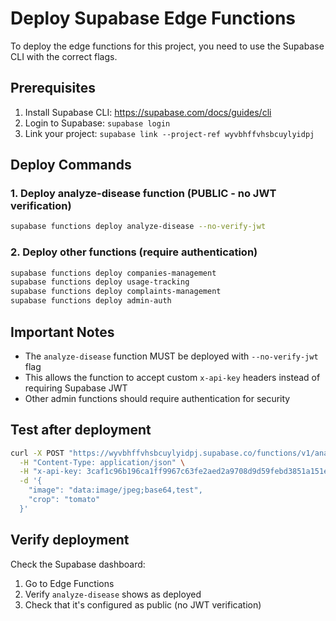 # Deploy Supabase Edge Functions

To deploy the edge functions for this project, you need to use the Supabase CLI with the correct flags.

## Prerequisites

1. Install Supabase CLI: https://supabase.com/docs/guides/cli
2. Login to Supabase: `supabase login`
3. Link your project: `supabase link --project-ref wyvbhffvhsbcuylyidpj`

## Deploy Commands

### 1. Deploy analyze-disease function (PUBLIC - no JWT verification)
```bash
supabase functions deploy analyze-disease --no-verify-jwt
```

### 2. Deploy other functions (require authentication)
```bash
supabase functions deploy companies-management
supabase functions deploy usage-tracking
supabase functions deploy complaints-management
supabase functions deploy admin-auth
```

## Important Notes

- The `analyze-disease` function MUST be deployed with `--no-verify-jwt` flag
- This allows the function to accept custom `x-api-key` headers instead of requiring Supabase JWT
- Other admin functions should require authentication for security

## Test after deployment

```bash
curl -X POST "https://wyvbhffvhsbcuylyidpj.supabase.co/functions/v1/analyze-disease" \
  -H "Content-Type: application/json" \
  -H "x-api-key: 3caf1c96b196ca1ff9967c63fe2aed2a9708d9d59febd3851a151e15ff168aca" \
  -d '{
    "image": "data:image/jpeg;base64,test",
    "crop": "tomato"
  }'
```

## Verify deployment

Check the Supabase dashboard:
1. Go to Edge Functions
2. Verify `analyze-disease` shows as deployed
3. Check that it's configured as public (no JWT verification)